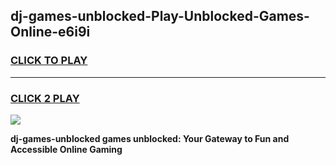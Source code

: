 
## dj-games-unblocked-Play-Unblocked-Games-Online-e6i9i
<h3>
<a href="https://premium76.site?title=dj-games-unblocked&ref=24A">CLICK TO PLAY</a></h3>
<hr>

<h3>
<a href="https://premium76.site?title=dj-games-unblocked&ref=24A">CLICK 2 PLAY</a>
  
</h3>

<a href="https://premium76.site?title=dj-games-unblocked&ref=24A"><img src="https://clearcache.store/games.png"></a>


**dj-games-unblocked games unblocked: Your Gateway to Fun and Accessible Online Gaming**
